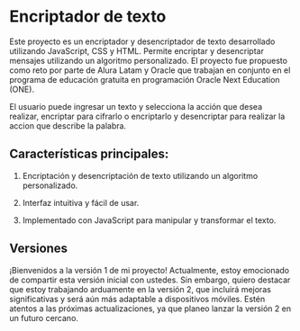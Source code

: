 # Encriptador de texto

Este proyecto es un encriptador y desencriptador de texto desarrollado utilizando JavaScript, CSS y HTML. Permite encriptar y desencriptar mensajes utilizando un algoritmo personalizado. El proyecto fue propuesto como reto por parte de Alura Latam y Oracle que trabajan en conjunto en el programa de educación gratuita en programación Oracle Next Education (ONE).

El usuario puede ingresar un texto y selecciona la acción que desea realizar, encriptar para cifrarlo o encriptarlo y desencriptar para realizar la accion que describe la palabra.

## Características principales:

 1. Encriptación y desencriptación de texto utilizando un algoritmo personalizado. 

 2. Interfaz intuitiva y fácil de usar. 
 
 3. Implementado con JavaScript para manipular y transformar el texto.

## Versiones

¡Bienvenidos a la versión 1 de mi proyecto! Actualmente, estoy emocionado de compartir esta versión inicial con ustedes. Sin embargo, quiero destacar que estoy trabajando arduamente en la versión 2, que incluirá mejoras significativas y será aún más adaptable a dispositivos móviles. Estén atentos a las próximas actualizaciones, ya que planeo lanzar la versión 2 en un futuro cercano.
